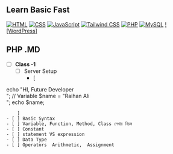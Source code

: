 ## Learn Basic Fast
[![HTML]()]()
[![CSS]()]()
[![JavaScript]()]()
[![Tailwind CSS]()]()
[![PHP](https://img.shields.io/badge/-PHP-777BB4?style=flat-square&logo=php&logoColor=white)](https://github.com/WebDesignWithRaihan/Learn-Basic-Fast/blob/main/assets/07.PHP/README.md)
[![MySQL]()]()
[![WordPress]]()


## PHP .MD
- [ ] **Class -1**
    - [ ] Server Setup
        - [

echo "HI, Future Developer <br>";
// Variable
$name = "Raihan Ali <br>";
echo $name;

        ]
    - [ ] Basic Syntax
    - [ ] Variable, Function, Method, Class লেখার নিয়ম
    - [ ] Constant 
    - [ ] statement VS expression 
    - [ ] Data Type
    - [ ] Operators  Arithmetic,  Assignment
